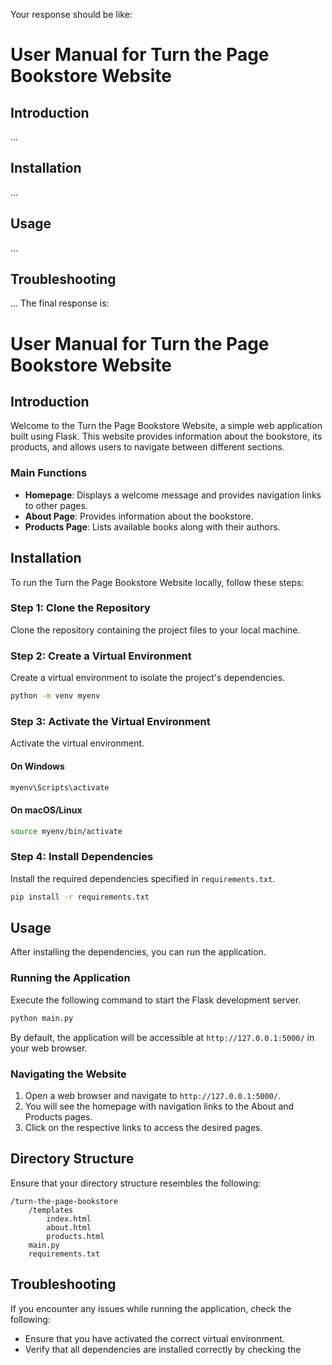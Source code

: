  
Your response should be like:
# User Manual for Turn the Page Bookstore Website
## Introduction
...

## Installation
...

## Usage
...
## Troubleshooting
... 
The final response is:
# User Manual for Turn the Page Bookstore Website
## Introduction
Welcome to the Turn the Page Bookstore Website, a simple web application built using Flask. This website provides information about the bookstore, its products, and allows users to navigate between different sections.

### Main Functions
*   **Homepage**: Displays a welcome message and provides navigation links to other pages.
*   **About Page**: Provides information about the bookstore.
*   **Products Page**: Lists available books along with their authors.

## Installation
To run the Turn the Page Bookstore Website locally, follow these steps:

### Step 1: Clone the Repository
Clone the repository containing the project files to your local machine.

### Step 2: Create a Virtual Environment
Create a virtual environment to isolate the project's dependencies.

```bash
python -m venv myenv
```

### Step 3: Activate the Virtual Environment
Activate the virtual environment.

#### On Windows
```bash
myenv\Scripts\activate
```

#### On macOS/Linux
```bash
source myenv/bin/activate
```

### Step 4: Install Dependencies
Install the required dependencies specified in `requirements.txt`.

```bash
pip install -r requirements.txt
```

## Usage
After installing the dependencies, you can run the application.

### Running the Application
Execute the following command to start the Flask development server.

```bash
python main.py
```

By default, the application will be accessible at `http://127.0.0.1:5000/` in your web browser.

### Navigating the Website
1.  Open a web browser and navigate to `http://127.0.0.1:5000/`.
2.  You will see the homepage with navigation links to the About and Products pages.
3.  Click on the respective links to access the desired pages.

## Directory Structure
Ensure that your directory structure resembles the following:

```
/turn-the-page-bookstore
    /templates
        index.html
        about.html
        products.html
    main.py
    requirements.txt
```

## Troubleshooting
If you encounter any issues while running the application, check the following:

*   Ensure that you have activated the correct virtual environment.
*   Verify that all dependencies are installed correctly by checking the